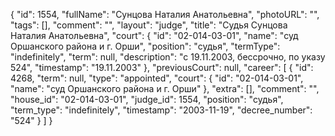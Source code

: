 {
    "id": 1554,
    "fullName": "Сунцова Наталия Анатольевна",
    "photoURL": "",
    "tags": [],
    "comment": "",
    "layout": "judge",
    "title": "Судья Сунцова Наталия Анатольевна",
    "court": {
        "id": "02-014-03-01",
        "name": "суд Оршанского района и г. Орши",
        "position": "судья",
        "termType": "indefinitely",
        "term": null,
        "description": "c 19.11.2003, бессрочно, по указу 524",
        "timestamp": "19.11.2003"
    },
    "previousCourt": null,
    "career": [
        {
            "id": 4268,
            "term": null,
            "type": "appointed",
            "court": {
                "id": "02-014-03-01",
                "name": "суд Оршанского района и г. Орши"
            },
            "extra": [],
            "comment": "",
            "house_id": "02-014-03-01",
            "judge_id": 1554,
            "position": "судья",
            "term_type": "indefinitely",
            "timestamp": "2003-11-19",
            "decree_number": "524"
        }
    ]
}